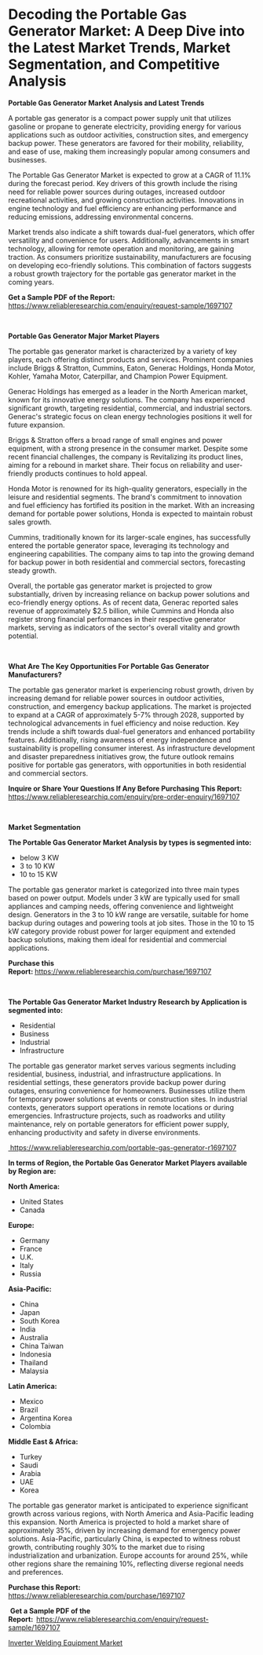 <p><h1>Decoding the Portable Gas Generator Market: A Deep Dive into the Latest Market Trends, Market Segmentation, and Competitive Analysis</h1></p><p><strong>Portable Gas Generator Market Analysis and Latest Trends</strong></p>
<p><p>A portable gas generator is a compact power supply unit that utilizes gasoline or propane to generate electricity, providing energy for various applications such as outdoor activities, construction sites, and emergency backup power. These generators are favored for their mobility, reliability, and ease of use, making them increasingly popular among consumers and businesses.</p><p>The Portable Gas Generator Market is expected to grow at a CAGR of 11.1% during the forecast period. Key drivers of this growth include the rising need for reliable power sources during outages, increased outdoor recreational activities, and growing construction activities. Innovations in engine technology and fuel efficiency are enhancing performance and reducing emissions, addressing environmental concerns. </p><p>Market trends also indicate a shift towards dual-fuel generators, which offer versatility and convenience for users. Additionally, advancements in smart technology, allowing for remote operation and monitoring, are gaining traction. As consumers prioritize sustainability, manufacturers are focusing on developing eco-friendly solutions. This combination of factors suggests a robust growth trajectory for the portable gas generator market in the coming years.</p></p>
<p><strong>Get a Sample PDF of the Report:&nbsp;</strong> <a href="https://www.reliableresearchiq.com/enquiry/request-sample/1697107?utm_campaign=2515&utm_medium=2&utm_source=Github&utm_content=ia&utm_term=22022025&utm_id=portable-gas-generator">https://www.reliableresearchiq.com/enquiry/request-sample/1697107</a></p>
<p>&nbsp;</p>
<p><strong>Portable Gas Generator Major Market Players</strong></p>
<p><p>The portable gas generator market is characterized by a variety of key players, each offering distinct products and services. Prominent companies include Briggs & Stratton, Cummins, Eaton, Generac Holdings, Honda Motor, Kohler, Yamaha Motor, Caterpillar, and Champion Power Equipment. </p><p>Generac Holdings has emerged as a leader in the North American market, known for its innovative energy solutions. The company has experienced significant growth, targeting residential, commercial, and industrial sectors. Generac's strategic focus on clean energy technologies positions it well for future expansion.</p><p>Briggs & Stratton offers a broad range of small engines and power equipment, with a strong presence in the consumer market. Despite some recent financial challenges, the company is Revitalizing its product lines, aiming for a rebound in market share. Their focus on reliability and user-friendly products continues to hold appeal.</p><p>Honda Motor is renowned for its high-quality generators, especially in the leisure and residential segments. The brand's commitment to innovation and fuel efficiency has fortified its position in the market. With an increasing demand for portable power solutions, Honda is expected to maintain robust sales growth.</p><p>Cummins, traditionally known for its larger-scale engines, has successfully entered the portable generator space, leveraging its technology and engineering capabilities. The company aims to tap into the growing demand for backup power in both residential and commercial sectors, forecasting steady growth.</p><p>Overall, the portable gas generator market is projected to grow substantially, driven by increasing reliance on backup power solutions and eco-friendly energy options. As of recent data, Generac reported sales revenue of approximately $2.5 billion, while Cummins and Honda also register strong financial performances in their respective generator markets, serving as indicators of the sector's overall vitality and growth potential.</p></p>
<p>&nbsp;</p>
<p><strong>What Are The Key Opportunities For Portable Gas Generator Manufacturers?</strong></p>
<p><p>The portable gas generator market is experiencing robust growth, driven by increasing demand for reliable power sources in outdoor activities, construction, and emergency backup applications. The market is projected to expand at a CAGR of approximately 5-7% through 2028, supported by technological advancements in fuel efficiency and noise reduction. Key trends include a shift towards dual-fuel generators and enhanced portability features. Additionally, rising awareness of energy independence and sustainability is propelling consumer interest. As infrastructure development and disaster preparedness initiatives grow, the future outlook remains positive for portable gas generators, with opportunities in both residential and commercial sectors.</p></p>
<p><strong>Inquire or Share Your Questions If Any Before Purchasing This Report:</strong> <a href="https://www.reliableresearchiq.com/enquiry/pre-order-enquiry/1697107?utm_campaign=2515&utm_medium=2&utm_source=Github&utm_content=ia&utm_term=22022025&utm_id=portable-gas-generator">https://www.reliableresearchiq.com/enquiry/pre-order-enquiry/1697107</a></p>
<p>&nbsp;</p>
<p><strong>Market Segmentation</strong></p>
<p><strong>The Portable Gas Generator Market Analysis by types is segmented into:</strong></p>
<p><ul><li>below 3 KW</li><li>3 to 10 KW</li><li>10 to 15 KW</li></ul></p>
<p><p>The portable gas generator market is categorized into three main types based on power output. Models under 3 kW are typically used for small appliances and camping needs, offering convenience and lightweight design. Generators in the 3 to 10 kW range are versatile, suitable for home backup during outages and powering tools at job sites. Those in the 10 to 15 kW category provide robust power for larger equipment and extended backup solutions, making them ideal for residential and commercial applications.</p></p>
<p><strong>Purchase this Report:&nbsp;</strong><a href="https://www.reliableresearchiq.com/purchase/1697107?utm_campaign=2515&utm_medium=2&utm_source=Github&utm_content=ia&utm_term=22022025&utm_id=portable-gas-generator">https://www.reliableresearchiq.com/purchase/1697107</a></p>
<p>&nbsp;</p>
<p><strong>The Portable Gas Generator Market Industry Research by Application is segmented into:</strong></p>
<p><ul><li>Residential</li><li>Business</li><li>Industrial</li><li>Infrastructure</li></ul></p>
<p><p>The portable gas generator market serves various segments including residential, business, industrial, and infrastructure applications. In residential settings, these generators provide backup power during outages, ensuring convenience for homeowners. Businesses utilize them for temporary power solutions at events or construction sites. In industrial contexts, generators support operations in remote locations or during emergencies. Infrastructure projects, such as roadworks and utility maintenance, rely on portable generators for efficient power supply, enhancing productivity and safety in diverse environments.</p></p>
<p><a href="https://www.reliableresearchiq.com/portable-gas-generator-r1697107?utm_campaign=2515&utm_medium=2&utm_source=Github&utm_content=ia&utm_term=22022025&utm_id=portable-gas-generator">&nbsp;https://www.reliableresearchiq.com/portable-gas-generator-r1697107</a></p>
<p><strong>In terms of Region, the Portable Gas Generator Market Players available by Region are:</strong></p>
<p>
    <p> <strong> North America: </strong>
        <ul>
            <li>United States</li>
            <li>Canada</li>
        </ul>
        </p> 
    <p> <strong> Europe: </strong>
        <ul>
            <li>Germany</li>
            <li>France</li>
            <li>U.K.</li>
            <li>Italy</li>
            <li>Russia</li>
        </ul>
        </p> 
    <p> <strong> Asia-Pacific: </strong>
        <ul>
            <li>China</li>
            <li>Japan</li>
            <li>South Korea</li>
            <li>India</li>
            <li>Australia</li>
            <li>China Taiwan</li>
            <li>Indonesia</li>
            <li>Thailand</li>
            <li>Malaysia</li>
        </ul>
        </p> 
    <p> <strong> Latin America: </strong>
        <ul>
            <li>Mexico</li>
            <li>Brazil</li>
            <li>Argentina Korea</li>
            <li>Colombia</li>
        </ul>
        </p> 
    <p> <strong> Middle East & Africa: </strong>
        <ul>
            <li>Turkey</li>
            <li>Saudi</li>
            <li>Arabia</li>
            <li>UAE</li>
            <li>Korea</li>
        </ul>
    </p>
    </p>
<p><p>The portable gas generator market is anticipated to experience significant growth across various regions, with North America and Asia-Pacific leading this expansion. North America is projected to hold a market share of approximately 35%, driven by increasing demand for emergency power solutions. Asia-Pacific, particularly China, is expected to witness robust growth, contributing roughly 30% to the market due to rising industrialization and urbanization. Europe accounts for around 25%, while other regions share the remaining 10%, reflecting diverse regional needs and preferences.</p></p>
<p><strong>Purchase this Report: </strong><a href="https://www.reliableresearchiq.com/purchase/1697107?utm_campaign=2515&utm_medium=2&utm_source=Github&utm_content=ia&utm_term=22022025&utm_id=portable-gas-generator">https://www.reliableresearchiq.com/purchase/1697107</a></p>
<p>&nbsp;<strong>Get a Sample PDF of the Report:&nbsp;&nbsp;</strong><a href="https://www.reliableresearchiq.com/enquiry/request-sample/1697107?utm_campaign=2515&utm_medium=2&utm_source=Github&utm_content=ia&utm_term=22022025&utm_id=portable-gas-generator">https://www.reliableresearchiq.com/enquiry/request-sample/1697107</a></p>
<p><strong></strong></p>
<p><p><a href="https://github.com/waverlyam689/Market-Research-Report-List-1/blob/main/inverter-welding-equipment-market.md?utm_campaign=2515&utm_medium=2&utm_source=Github&utm_content=ia&utm_term=22022025&utm_id=portable-gas-generator">Inverter Welding Equipment Market</a></p></p>